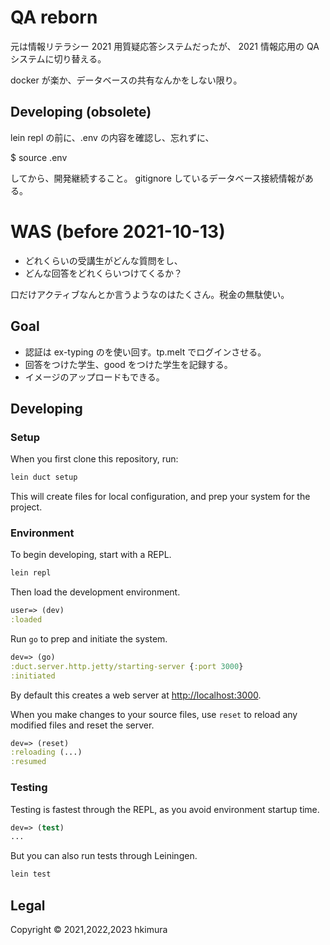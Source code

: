 # QA reborn

元は情報リテラシー 2021 用質疑応答システムだったが、
2021 情報応用の QA システムに切り替える。

docker が楽か、データベースの共有なんかをしない限り。

## Developing (obsolete)

lein repl の前に、.env の内容を確認し、忘れずに、

  $ source .env

してから、開発継続すること。
gitignore しているデータベース接続情報がある。

# WAS (before 2021-10-13)

* どれくらいの受講生がどんな質問をし、
* どんな回答をどれくらいつけてくるか？

口だけアクティブなんとか言うようなのはたくさん。税金の無駄使い。

## Goal
- 認証は ex-typing のを使い回す。tp.melt でログインさせる。
- 回答をつけた学生、good をつけた学生を記録する。
- イメージのアップロードもできる。

## Developing

### Setup

When you first clone this repository, run:

```sh
lein duct setup
```

This will create files for local configuration, and prep your system
for the project.

### Environment

To begin developing, start with a REPL.

```sh
lein repl
```

Then load the development environment.

```clojure
user=> (dev)
:loaded
```

Run `go` to prep and initiate the system.

```clojure
dev=> (go)
:duct.server.http.jetty/starting-server {:port 3000}
:initiated
```

By default this creates a web server at <http://localhost:3000>.

When you make changes to your source files, use `reset` to reload any
modified files and reset the server.

```clojure
dev=> (reset)
:reloading (...)
:resumed
```

### Testing

Testing is fastest through the REPL, as you avoid environment startup
time.

```clojure
dev=> (test)
...
```

But you can also run tests through Leiningen.

```sh
lein test
```

## Legal

Copyright © 2021,2022,2023 hkimura
